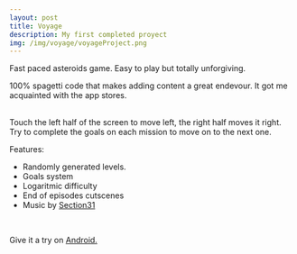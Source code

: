 ```yaml
---
layout: post
title: Voyage
description: My first completed proyect
img: /img/voyage/voyageProject.png
---
```


Fast paced asteroids game. Easy to play but totally unforgiving.

100% spagetti code that makes adding content a great endevour.
It got me acquainted with the app stores.

<br/>
Touch the left half of the screen to move left, the right half moves it right. Try to complete the goals on each mission to move on to the next one.

Features:
- Randomly generated levels.
- Goals system
- Logaritmic difficulty
- End of episodes cutscenes
- Music by <a href="https://s31tech.org" target="_blank"> Section31 </a>


<div class="img_row">
	<img class="col one" src="{{ site.baseurl }}/img/voyage/voyage1.png" alt="" title="Voyage"/>
</div>

<br>

Give it a try on <a href="https://play.google.com/store/apps/details?id=co.monux.voyage" target="_blank"> Android. </a>
